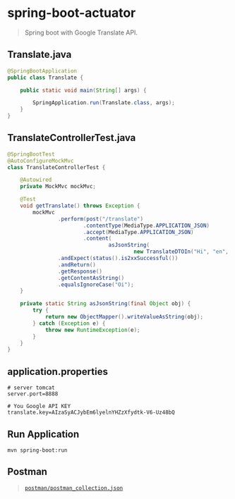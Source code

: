 # spring-boot-actuator

> Spring boot with Google Translate API.

## Translate.java
```java
@SpringBootApplication
public class Translate {

    public static void main(String[] args) {

        SpringApplication.run(Translate.class, args);
    }
}
```
## TranslateControllerTest.java
```java
@SpringBootTest
@AutoConfigureMockMvc
class TranslateControllerTest {

    @Autowired
    private MockMvc mockMvc;

    @Test
    void getTranslate() throws Exception {
        mockMvc
                .perform(post("/translate")
                        .contentType(MediaType.APPLICATION_JSON)
                        .accept(MediaType.APPLICATION_JSON)
                        .content(
                                asJsonString(
                                        new TranslateDTOIn("Hi", "en", "pt"))))
                .andExpect(status().is2xxSuccessful())
                .andReturn()
                .getResponse()
                .getContentAsString()
                .equalsIgnoreCase("Oi");
    }

    private static String asJsonString(final Object obj) {
        try {
            return new ObjectMapper().writeValueAsString(obj);
        } catch (Exception e) {
            throw new RuntimeException(e);
        }
    }
}
```

## application.properties
```properties
# server tomcat
server.port=8888

# You Google API KEY
translate.key=AIzaSyACJybEm6lyelnYHZzXfydtk-V6-Uz48bQ

```

## Run Application
`mvn spring-boot:run`

## Postman
><code>[postman/postman_collection.json](postman/postman_collection.json)</code>
